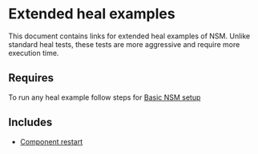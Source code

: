 # Extended heal examples

This document contains links for extended heal examples of NSM.
Unlike standard heal tests, these tests are more aggressive and require more execution time.

## Requires

To run any heal example follow steps for [Basic NSM setup](../basic)

## Includes

 - [Component restart](./component-restart)
